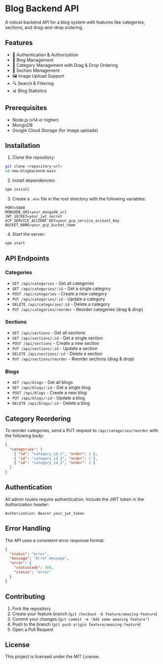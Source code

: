 # Blog Backend API

A robust backend API for a blog system with features like categories, sections, and drag-and-drop ordering.

## Features

- 🔐 Authentication & Authorization
- 📝 Blog Management
- 📂 Category Management with Drag & Drop Ordering
- 📑 Section Management
- 🖼️ Image Upload Support
- 🔍 Search & Filtering
- 📊 Blog Statistics

## Prerequisites

- Node.js (v14 or higher)
- MongoDB
- Google Cloud Storage (for image uploads)

## Installation

1. Clone the repository:
```bash
git clone <repository-url>
cd new-blogbackend-main
```

2. Install dependencies:
```bash
npm install
```

3. Create a `.env` file in the root directory with the following variables:
```env
PORT=5000
MONGODB_URI=your_mongodb_uri
JWT_SECRET=your_jwt_secret
GCP_SERVICE_ACCOUNT_KEY=your_gcp_service_account_key
BUCKET_NAME=your_gcp_bucket_name
```

4. Start the server:
```bash
npm start
```

## API Endpoints

### Categories

- `GET /api/categories` - Get all categories
- `GET /api/categories/:id` - Get a single category
- `POST /api/categories` - Create a new category
- `PUT /api/categories/:id` - Update a category
- `DELETE /api/categories/:id` - Delete a category
- `PUT /api/categories/reorder` - Reorder categories (drag & drop)

### Sections

- `GET /api/sections` - Get all sections
- `GET /api/sections/:id` - Get a single section
- `POST /api/sections` - Create a new section
- `PUT /api/sections/:id` - Update a section
- `DELETE /api/sections/:id` - Delete a section
- `PUT /api/sections/reorder` - Reorder sections (drag & drop)

### Blogs

- `GET /api/blogs` - Get all blogs
- `GET /api/blogs/:id` - Get a single blog
- `POST /api/blogs` - Create a new blog
- `PUT /api/blogs/:id` - Update a blog
- `DELETE /api/blogs/:id` - Delete a blog

## Category Reordering

To reorder categories, send a PUT request to `/api/categories/reorder` with the following body:

```json
{
  "categories": [
    { "id": "category_id_1", "order": 1 },
    { "id": "category_id_2", "order": 2 },
    { "id": "category_id_3", "order": 3 }
  ]
}
```

## Authentication

All admin routes require authentication. Include the JWT token in the Authorization header:

```
Authorization: Bearer your_jwt_token
```

## Error Handling

The API uses a consistent error response format:

```json
{
  "status": "error",
  "message": "Error message",
  "error": {
    "statusCode": 500,
    "status": "error"
  }
}
```

## Contributing

1. Fork the repository
2. Create your feature branch (`git checkout -b feature/amazing-feature`)
3. Commit your changes (`git commit -m 'Add some amazing feature'`)
4. Push to the branch (`git push origin feature/amazing-feature`)
5. Open a Pull Request

## License

This project is licensed under the MIT License.
